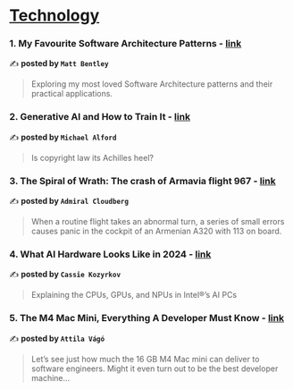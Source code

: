 
<h1><a href=https://medium.com/tag/technology/recommended target="_blank" rel="noopener noreferrer">Technology</a></h1>
<h3>1. My Favourite Software Architecture Patterns - <a href="https://medium.com/gitconnected/my-favourite-software-architecture-patterns-0e57073b4be1" target="_blank" rel="noopener noreferrer">link</a></h3>

✍️ **posted by `Matt Bentley`**

<blockquote>Exploring my most loved Software Architecture patterns and their practical applications.</blockquote>

<h3>2. Generative AI and How to Train It - <a href="https://medium.com/live-view/generative-ai-and-how-to-train-it-922d8ddd863b" target="_blank" rel="noopener noreferrer">link</a></h3>

✍️ **posted by `Michael Alford`**

<blockquote>Is copyright law its Achilles heel?</blockquote>

<h3>3. The Spiral of Wrath: The crash of Armavia flight 967 - <a href="https://medium.com/@admiralcloudberg/the-spiral-of-wrath-the-crash-of-armavia-flight-967-c7d84541f0f7" target="_blank" rel="noopener noreferrer">link</a></h3>

✍️ **posted by `Admiral Cloudberg`**

<blockquote>When a routine flight takes an abnormal turn, a series of small errors causes panic in the cockpit of an Armenian A320 with 113 on board.</blockquote>

<h3>4. What AI Hardware Looks Like in 2024 - <a href="https://medium.com/@kozyrkov/what-ai-hardware-looks-like-in-2024-1ae5d82b9398" target="_blank" rel="noopener noreferrer">link</a></h3>

✍️ **posted by `Cassie Kozyrkov`**

<blockquote>Explaining the CPUs, GPUs, and NPUs in Intel®’s AI PCs</blockquote>

<h3>5. The M4 Mac Mini, Everything A Developer Must Know - <a href="https://medium.com/gitconnected/the-m4-mac-mini-everything-a-developer-must-know-80cd3b0422d2" target="_blank" rel="noopener noreferrer">link</a></h3>

✍️ **posted by `Attila Vágó`**

<blockquote>Let’s see just how much the 16 GB M4 Mac mini can deliver to software engineers. Might it even turn out to be the best developer machine…</blockquote>

